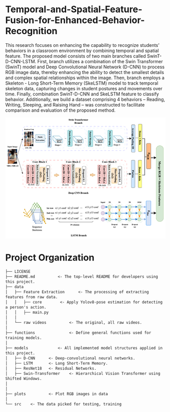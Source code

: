 # Temporal-and-Spatial-Feature-Fusion-for-Enhanced-Behavior-Recognition
This research focuses on enhancing the capability to recognize students’ behaviors in a classroom 
environment by combining temporal and spatial feature. The proposed model consists of two main branches
called SwinT-D-CNN-LSTM. First, branch utilizes a combination of the Swin Transformer (SwinT) model 
and Deep Convolutional Neural Network (D-CNN) to process RGB image data, thereby enhancing the ability 
to detect the smallest details and complex spatial relationships within the image. Then, branch employs a 
Skeleton - Long Short-Term Memory (SkeLSTM) model to track temporal skeleton data, capturing changes 
in student postures and movements over time. Finally, combination SwinT-D-CNN and SkeLSTM feature to 
classify behavior. Additionally, we build a dataset comprising 4 behaviors – Reading, Writing, Sleeping, and 
Raising Hand – was constructed to facilitate comparison and evaluation of the proposed method.

![Fusion architecture](https://github.com/meoxbust/Temporal-and-Spatial-Feature-Fusion-for-Enhanced-Behavior-Recognition/blob/main/assets/fusion.png)
# Project Organization
```
├── LICENSE
├── README.md          <- The top-level README for developers using this project.
├── data
│   ├── Feature Extraction      <- The processing of extracting features from raw data.
│   │   ├── core        <- Apply Yolov8-pose estimation for detecting a person's action.   
│   │   ├── main.py 
│   │      
│   └── raw videos          <- The original, all raw videos. 
│
├── functions               <- Define general functions used for training models.
│
├── models             <- All implemented model structures applied in this project.
│   ├── D-CNN      <- Deep-convolutional neural networks.
│   ├── LSTM       <- Long Short-Term Memory.
│   ├── ResNet18   <- Residual Networks.
│   ├── Swin-Transformer    <- Hierarchical Vision Transformer using Shifted Windows.
│
│
├── plots          <- Plot RGB images in data 
│  
└── src    <- The data picked for testing, training
```
